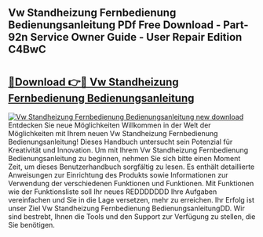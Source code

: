 ## Vw Standheizung Fernbedienung Bedienungsanleitung PDf Free Download - Part-92n Service Owner Guide - User Repair Edition C4BwC

# <h2><a href="http://df0wvci.blite.top/?on=Vw+Standheizung+Fernbedienung+Bedienungsanleitung">🔗Download 👉🔴 Vw Standheizung Fernbedienung Bedienungsanleitung</a></h2>

[![Vw Standheizung Fernbedienung Bedienungsanleitung new download](https://i.imgur.com/lujVjoI.png)](http://df0wvci.blite.top/?on=Vw+Standheizung+Fernbedienung+Bedienungsanleitung)
Entdecken Sie neue Möglichkeiten Willkommen in der Welt der Möglichkeiten mit Ihrem neuen Vw Standheizung Fernbedienung Bedienungsanleitung! Dieses Handbuch untersucht sein Potenzial für Kreativität und Innovation. Um mit Ihrem Vw Standheizung Fernbedienung Bedienungsanleitung zu beginnen, nehmen Sie sich bitte einen Moment Zeit, um dieses Benutzerhandbuch sorgfältig zu lesen. Es enthält detaillierte Anweisungen zur Einrichtung des Produkts sowie Informationen zur Verwendung der verschiedenen Funktionen und Funktionen. Mit Funktionen wie der Funktionsliste soll Ihr neues REDDDDDDD Ihre Aufgaben vereinfachen und Sie in die Lage versetzen, mehr zu erreichen. Ihr Erfolg ist unser Ziel Vw Standheizung Fernbedienung BedienungsanleitungDD. Wir sind bestrebt, Ihnen die Tools und den Support zur Verfügung zu stellen, die Sie benötigen.
